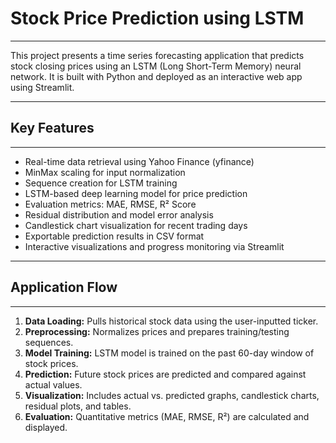 # Stock Price Prediction using LSTM
------------------------------------

This project presents a time series forecasting application that predicts stock closing prices using an LSTM (Long Short-Term Memory) neural network. It is built with Python and deployed as an interactive web app using Streamlit.

----------------------------------------------------------------------------------------------------------------------


## Key Features
----------------
- Real-time data retrieval using Yahoo Finance (yfinance)
- MinMax scaling for input normalization
- Sequence creation for LSTM training
- LSTM-based deep learning model for price prediction
- Evaluation metrics: MAE, RMSE, R² Score
- Residual distribution and model error analysis
- Candlestick chart visualization for recent trading days
- Exportable prediction results in CSV format
- Interactive visualizations and progress monitoring via Streamlit

----------------------------------------------------------------------------------------------------------------------


## Application Flow
--------------------

1. **Data Loading:** Pulls historical stock data using the user-inputted ticker.
2. **Preprocessing:** Normalizes prices and prepares training/testing sequences.
3. **Model Training:** LSTM model is trained on the past 60-day window of stock prices.
4. **Prediction:** Future stock prices are predicted and compared against actual values.
5. **Visualization:** Includes actual vs. predicted graphs, candlestick charts, residual plots, and tables.
6. **Evaluation:** Quantitative metrics (MAE, RMSE, R²) are calculated and displayed.

